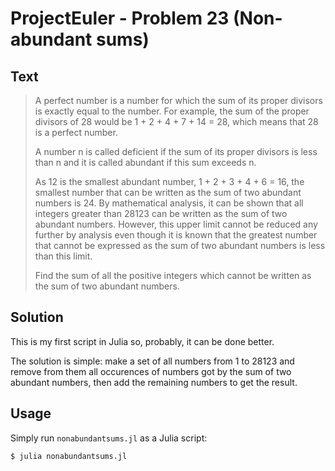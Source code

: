# ProjectEuler - Problem 23 (Non-abundant sums)
## Text
> A perfect number is a number for which the sum of its proper divisors is exactly equal to the number. For example, the sum of the proper divisors of 28 would be 1 + 2 + 4 + 7 + 14 = 28, which means that 28 is a perfect number.
>
> A number n is called deficient if the sum of its proper divisors is less than n and it is called abundant if this sum exceeds n.
>
> As 12 is the smallest abundant number, 1 + 2 + 3 + 4 + 6 = 16, the smallest number that can be written as the sum of two abundant numbers is 24. By mathematical analysis, it can be shown that all integers greater than 28123 can be written as the sum of two abundant numbers. However, this upper limit cannot be reduced any further by analysis even though it is known that the greatest number that cannot be expressed as the sum of two abundant numbers is less than this limit.
>
> Find the sum of all the positive integers which cannot be written as the sum of two abundant numbers.

## Solution
This is my first script in Julia so, probably, it can be done better.

The solution is simple: make a set of all numbers from 1 to 28123 and remove from them all occurences of numbers got by the sum of two abundant numbers, then add the remaining numbers to get the result.

## Usage
Simply run `nonabundantsums.jl` as a Julia script:
```
$ julia nonabundantsums.jl
```
